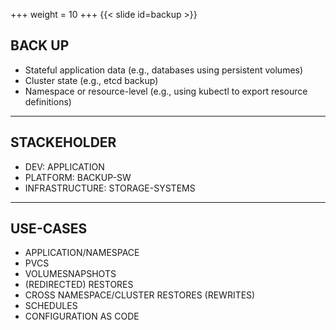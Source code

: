 +++
weight = 10
+++
{{< slide id=backup >}}

## BACK UP

- Stateful application data (e.g., databases using persistent volumes)
- Cluster state (e.g., etcd backup)
- Namespace or resource-level (e.g., using kubectl to export resource definitions)

---

## STACKEHOLDER

- DEV: APPLICATION
- PLATFORM: BACKUP-SW
- INFRASTRUCTURE: STORAGE-SYSTEMS

---

## USE-CASES

- APPLICATION/NAMESPACE
- PVCS
- VOLUMESNAPSHOTS
- (REDIRECTED) RESTORES
- CROSS NAMESPACE/CLUSTER RESTORES (REWRITES)
- SCHEDULES
- CONFIGURATION AS CODE

<br>
